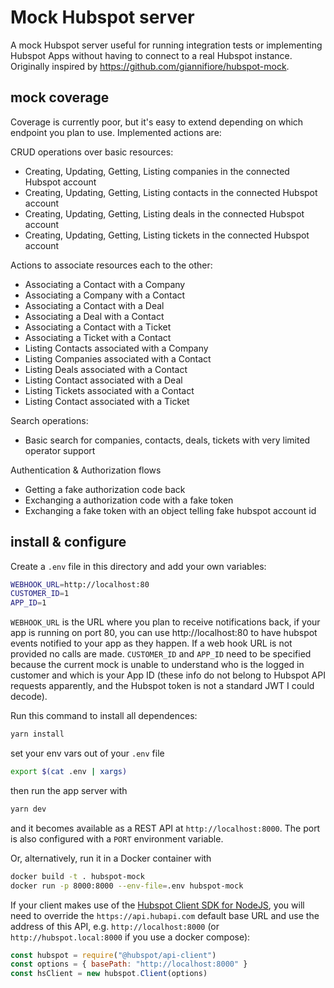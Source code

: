 # Mock Hubspot server

A mock Hubspot server useful for running integration tests or implementing Hubspot Apps without having to connect
to a real Hubspot instance. Originally inspired by https://github.com/giannifiore/hubspot-mock.

## mock coverage
Coverage is currently poor, but it's easy to extend depending on which endpoint you plan to use. Implemented actions are:

CRUD operations over basic resources:
* Creating, Updating, Getting, Listing companies in the connected Hubspot account
* Creating, Updating, Getting, Listing contacts in the connected Hubspot account
* Creating, Updating, Getting, Listing deals in the connected Hubspot account
* Creating, Updating, Getting, Listing tickets in the connected Hubspot account

Actions to associate resources each to the other:
* Associating a Contact with a Company
* Associating a Company with a Contact
* Associating a Contact with a Deal
* Associating a Deal with a Contact
* Associating a Contact with a Ticket
* Associating a Ticket with a Contact
* Listing Contacts associated with a Company
* Listing Companies associated with a Contact
* Listing Deals associated with a Contact
* Listing Contact associated with a Deal
* Listing Tickets associated with a Contact
* Listing Contact associated with a Ticket

Search operations:
* Basic search for companies, contacts, deals, tickets with very limited operator support

Authentication & Authorization flows
* Getting a fake authorization code back
* Exchanging a authorization code with a fake token
* Exchanging a fake token with an object telling fake hubspot account id


## install & configure

Create a `.env` file in this directory and add your own variables:
```sh
WEBHOOK_URL=http://localhost:80
CUSTOMER_ID=1
APP_ID=1
```
`WEBHOOK_URL` is the URL where you plan to receive notifications back, if your app is running on port 80, you can use http://localhost:80 to have hubspot events notified to your app as they happen. If a web hook URL is not provided no calls are made. `CUSTOMER_ID` and `APP_ID` need to be specified because the current mock is unable to understand who is the logged in customer and which is your App ID (these info do not belong to Hubspot API requests apparently, and the Hubspot token is not a standard JWT I could decode).


Run this command to install all dependences:

```bash
yarn install
```
set your env vars out of your `.env` file
```bash
export $(cat .env | xargs)
```

then run the app server with
```bash
yarn dev
```
and it becomes available as a REST API at `http://localhost:8000`. The port is also configured with a `PORT` environment variable.

Or, alternatively, run it in a Docker container with
```bash
docker build -t . hubspot-mock
docker run -p 8000:8000 --env-file=.env hubspot-mock
```

If your client makes use of the [Hubspot Client SDK for NodeJS](https://github.com/HubSpot/hubspot-api-nodejs), you will need to override the `https://api.hubapi.com` default base URL and use the address of this API, e.g. `http://localhost:8000` (or `http://hubspot.local:8000` if you use a docker compose):

```javascript
const hubspot = require("@hubspot/api-client")
const options = { basePath: "http://localhost:8000" }
const hsClient = new hubspot.Client(options)
```

